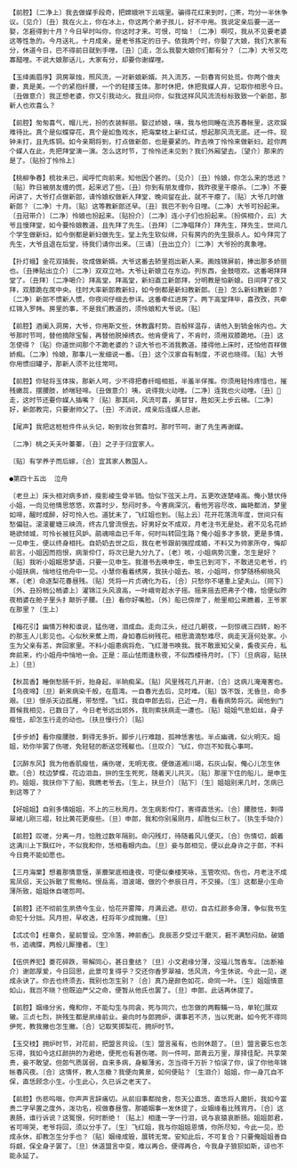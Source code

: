 <!-- { "loadSidebar": true } -->
    【前腔】〔二净上〕我去做媒手段奇，把嫦娥哄下云端里。骗得花红来到时，茶，均分一半休争议。〔见介〕〔丑〕我在火上，你在冰上，你这两个弟子孩儿，好不中用。我说定亲后要一送一娶，怎捱得到十月？今日早时叫你，你这时才来。可恨，可恼！〔二净〕啊哎，我从不见要老婆这等性急的。今月送礼，十月成亲，是老爷拣定的日子。依我两个时，你娶了大娘，我们大家有分，休道今日，巴不得前日就到手哩。〔丑〕走，怎么我娶大娘你们都有分？〔二净〕大爷又吃寡醋哩。不说大娘那话儿，大家有分，却要你谢媒哩。

    【玉绛画眉序】洞房翠烛，照风流，一对新娘新婿。共入流苏，一刻春宵何处觅。你两个做夫妻，真是美。一个的紧抱纤腰，一个的轻搂玉体。那时休把，休把我媒人弃，记取你相思今日。〔丑做意介〕我正想老婆，你又引我动火。我且问你，似我这样风风流流标标致致一个新郎，那新人也欢喜么？

    【前腔】匆匆喜气，帽儿光，扮的衣装鲜丽。娶过娇娘，咦，我与他同睡在流苏春帐里，这欢娱难待比。真个是似蝶穿花，真个是如鱼戏水，把海棠枝上新红试，想起那风流无底。还一件。现钟未打，且先炼铜。如今亲期将到，打点做新郎，也是要紧的。昨去唤丁怜怜来做新妇，趁你两个媒人在此，先把拜堂演一演。怎么这时节，丁怜怜还未见到？我们外厢望去。〔望介〕那来的是了。〔贴扮丁怜怜上〕

    【桃柳争春】梳妆未已，闻呼忙向前来。知他因个甚的。〔见介〕〔丑〕怜娘，你怎么来的恁迟？〔贴〕昨日被朋友缠的慌，起来迟了些。〔丑〕你到有朋友缠你，我昨夜里干瘪杀。〔二净〕不要闲讲了，大爷打点做新郎，请怜娘权做新人拜堂，晚间留在此，就不干瘪了。〔贴〕大爷几时做新郎？〔二净〕十月。〔贴〕这等教新郎还早。〔丑〕我巴不到今日哩。〔二净〕大爷可扮起来。〔丑冠带介〕〔二净〕怜娘也扮起来。〔贴扮介〕〔二净〕连小子们也扮起来。〔扮傧相介，云〕大爷且慢拜堂，如今要怜娘教道，且先拜了先生。〔丑拜〕〔二净唱拜介〕拜先生，拜先生，世间几个学生做新妇，如今倒都是新妇做先生。堂上先生软似绵，只有房内的先生狠杀人。如今拜完了先生，大爷且退在后堂，待我们请你出来。〔三请〕〔丑出立介〕〔二净〕大爷扮的真象哩。

    【扑灯蛾】金花双插鬓，妆成做新婿。大爷这番去轿里抱出新人来。画烛锦屏前，捧出那多娇丽也。〔丑捧贴出立介〕〔二净〕双双立地。大爷让新娘立在东边。列东西，金鼓喧欢。这番喝拜拜堂了。〔丑拜〕〔二净喝介〕拜高堂，拜高堂，新妇直立新郎拜，分明教是怕新娘。日间拜了夜又拜，双膝跪在席中央。往时大率新郎教新妇，如今倒都是新妇教新郎。〔丑〕怎么新妇教新郎？〔二净〕新郎不惯新人惯，你夜间仔细去参详。这番牵红进房了。两下高堂拜毕，喜孜孜，共牵红锦入罗帏。房里的事，不是我们教道的，须怜娘和大爷说。〔贴〕

    【前腔】酒阑入洞房，大爷，你用斯文些，休教露村势。百般样温存，请他入到销金帐内也。大爷那时节呵，替他摘除宝髻，再替他脱掉绣衣。他肯便肯了，不肯时，须用双膝跪地。〔丑〕这怎使得？〔贴〕你道世间那个不跪老婆的？谅大爷也不消我教道。搂得他上床时，还怕他百样做娇痴。〔二净〕怜娘，那事儿一发细说一番。〔丑〕这个汉家自有制度，不说也晓得。〔贴〕大爷你用惯旧罐子，那新人须不比往常呵。

    【前腔】你轻将玉体挨，那新人呵，少不得把春纤暗相抵，半羞半佯推。你须用轻怜疼惜也，摧残嫩蕊，摆腰肢，娇喘轻啼。〔丑做意介〕咦，说得我火动哩。〔二净〕连我也火动哩。〔丑〕走，这时节还要你媒人插嘴？〔贴〕那其间，风流可喜，美甘甘，胜如天上步云梯。〔二净〕好，新郎教完，只要谢帅父了。〔丑〕不消说，成亲后连媒人总谢。

    【尾声】我把这桩桩件件从头记，盼到妆台贺喜时。那时节呵，谢了先生再谢媒。

    〔二净〕桃之夭夭叶蓁蓁，〔丑〕之子于归宜家人。

    〔贴〕有学养子而后嫁，〔合〕宜其家人教国人。

    ●第四十五出  泣舟

    〔老旦上〕床头相对病多娇，瘦影棱生骨半销。恰似下弦天上月。五更吹逐楚峰高。俺小慧伏侍小姐，一向见他情思悠悠，欢喜时少，愁闷时多。今害病深沉，看他芳容尽改，幽艳都消，梦里如啼，醒时成醉，好可怜人也。道犹未了，飞红姐也到。〔贴上云〕花开花落流年度，世间只有愁偏驻。滚滚瞿塘三峡流，终古几曾流恨去。好男好女不成双，月老注书无是处。君不见名花娇艳欲倾城，可怜长被狂风妒。鹃魂啼血已千年，何时叫转回生路？俺小姐多才多貌，更是多情，一见申生，便以终身相托。自奶奶去世之后，我在老爷跟前强捏成婚，不料又为帅家所夺，悔却前言。小姐因而抱恨，病渐伶仃，将次已是九分九了。〔老〕咳，小姐病势沉重，怎生是好？〔贴〕我听小姐眠思梦语，只要一见申生。我潜书去唤申生，申生已到河下，不敢进见老爷，约小姐扶病，悄地往他舟中一见。小慧你看着绣房，我扶小姐去。咳，小姐呵，你梦随杨柳晓风寒，〔老〕命逐梨花春昼残。〔贴〕凭将一片贞魂化为石，〔合〕只愁你不堪重上望夫山。〔同下〕〔外、丑扮梢公梢婆上〕濯锦江头风浪高，一叶峨岢趁水子摇。摇来摇去把弗子个橹，恰便似昨夜梢婆在舱子里头扌颠折子腰。〔丑〕看你好嘴脸。〔外〕船已傍岸了，舱里相公来瞧着，王爷家在那里？〔生上〕

    【梅花引】幽情万种和谁说，猛伤嗟，泪成血。走向江头，经过几朝夜，一刻惊魂三四转，盼不的那玉人儿影见也。心似秋来蕉上雨，身如春后树残花。相思滴滴愁难尽，病走天涯何处家。小生为父亲有恙，奔回家里。不料小姐患病将危，飞红潜书唤我。我不敢禀知父亲，夤夜买舟，私奔前来，约小姐舟中悄地一会。正是：巫山怯雨逢秋夜，不似西楼待月时。〔下〕〔旦病容，贴扶上〕〔旦〕

    【秋蕊香】睡倒愁肠千折，抬身起，半晌痴呆。〔贴〕风里残花几开谢，〔合〕这病儿淹淹害也。【乌夜啼】〔旦〕新来病染千般，在眉湾。一自春光去后，见时难。〔贴〕饭不饭，无昏旦，命多艰。〔旦〕恨杀天边孤雁，带愁悭。飞红，我自申郎去后，已近一月，看看病势将沉。闻他到门首候我相见，已数日了，今日老爷远出郊外，我则索扶病走一遭也。〔贴〕姐姐气息如丝，身子瘦怯，却怎生行走的动也。〔扶旦慢行介〕〔贴〕

    【步步娇】看你瘦腰肢，剩得无多折。脚步儿行难趄，孤神恁害怯。半点幽魂，似火明灭。姐姐，劝你毕罢了伤嗟，免轻轻的断送您残躯也。〔旦叹介〕飞红，你岂不知我心事呵。

    【沉醉东风】我为他香肌瘦怯，痛伤嗟，无明无夜。便做道湘川竭，石灰山裂，俺心儿怎生休歇。〔合〕枕边梦蝶，花边泪血，拚的生生死死，随着天儿共灭。〔贴〕那崖下住的船儿，是申生的。姐姐，我扶你下了船，我瞧老爷去。〔生上，扶旦介〕〔贴下〕〔生〕姐姐别来几时，怎病已到这等了？

    【好姐姐】自别多情姐姐，不上的三秋周月。怎生病影伶仃，害得直恁劣。〔合〕腰肢怯，剩得翠裙儿刚三褶，较比黄花更瘦些。〔旦〕申郎，我和你别虽刚月，却胜似三秋了。〔执生手恸介〕

    【前腔】叹嗟，分离一月，恰胜过数年隔别。命闪残灯，待随着风儿便灭。〔合〕伤情切，觑着这满川上下飘红叶，不似我和你，恁相看眼内血。〔旦〕妾与郎相见，便以此身许之于郎，不料今日竟不能如愿也。

    【三月海棠】想着那情意惬，荼蘼架底相逢夜，可便似秦楼笑咏，玉管吹彻。伤也，月老注不成鸾凤侣，天公拆散了鸳鸯帖。恨岳高，泪波竭，做的个参辰日月，不交接。〔生〕这都是小生命薄所致，姐姐休自嗟怨呵。

    【前腔】还不彻前生夙债今生业，恰花开雾障，月满云遮。悲切，自古红颜多命薄，争似我书生命犯十分拙。风月担，早收迭，枉将年少成抛撇。〔旦〕

    【忒忒令】枉辜负，星前誓设。空冷落，神前香。良辰恶夕受过千磨灭，捱不满愁闷劫。破婚书，追魂牒，两般儿厮撞者。〔生〕

    【伍供养犯】菱花碎跌，带解同心，甚日重结？〔旦〕小文君缘分薄，没福儿驾香车。〔出断袖介〕谢郎厚爱，今日回思，此景可复得乎？交还你香罗翠袖，恁风流，今生休说。今此一见，遂成永诀了。你去也终须去，我别也怎生别？〔合〕真乃是颜色如花，命同一叶。〔生〕姐姐情意如山，我岂不晓？但既迫严父之命，便暂从他氏也罢了。〔旦〕申郎，此话再休提了。

    【前腔】姻缘分劣，俺和你，不能勾生与同衾，死与同穴，也怎做的两鞍鞴一马，单轮展双辙。三贞七烈，拚残生都是夙缘前业。妾向时与郎拥炉，谓事若不济，当以死谢。如今死不得同伊死，教我撇也怎生撇。〔合〕记取笑掷梨花，拥炉时节。

    【玉交枝】拥炉时节，对花前，把盟言共设。〔生〕盟言虽有，也则休题了。〔旦〕盟言要忘也怎忘得，我如今这红颜拚的为君绝，便死也有甚伤嗟。则一件呵，郎青云万里，厚择佳配，共享荣贵，妾不敢望。但郎气质孱弱，自来多病，身躯薄劣，怎当得千万折？怕误了你，误了你他年锦帐春风夜。〔合〕这情怀，教人怎撤？我便向黄泉，如何便贴？〔生泪介〕姐姐，你一身兀自不保，直恁顾念小生。小生此心，久已诉之老天了。

    【前腔】伤悲呜咽，你声声言辞痛切。从前旧事都抛舍，怨天公直恁、直恁将人磨折。我如今富贵二字早置之度外，泼功名，视做春昼雪。那婚姻事一发休提了，业姻缘看比残宵月。〔合〕这衷肠，谁行诉说？这冤恨，何时断绝！〔贴上〕相逢一字一行泪，说与哀猿哀断肠。姐姐郎君，省可啼哭，老爷将回，须以分手了。〔生〕飞红姐，我与你姐姐恩情，你所尽知，今此一见，恐成永休，却教怎生分手也？〔贴〕姻缘成毁，展转无常。安知此后，不可复合？只要俺姐姐善自将觑，保全身子罢了。〔旦〕休道盟言中变，难以再合。便得再合，今我身子狼狈如斯，谅也不能永延了。

